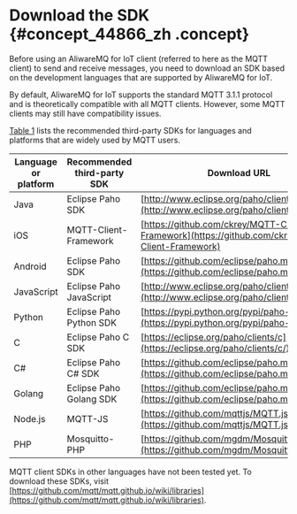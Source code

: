 # Download the SDK {#concept_44866_zh .concept}

Before using an AliwareMQ for IoT client \(referred to here as the MQTT client\) to send and receive messages, you need to download an SDK based on the development languages that are supported by AliwareMQ for IoT.

By default, AliwareMQ for IoT supports the standard MQTT 3.1.1 protocol and is theoretically compatible with all MQTT clients. However, some MQTT clients may still have compatibility issues.

[Table 1](#table_v7q_aso_usa) lists the recommended third-party SDKs for languages and platforms that are widely used by MQTT users.

|Language or platform|Recommended third-party SDK|Download URL|
|--------------------|---------------------------|------------|
|Java|Eclipse Paho SDK|[http://www.eclipse.org/paho/clients/java](http://www.eclipse.org/paho/clients/java/)|
|iOS|MQTT-Client-Framework|[https://github.com/ckrey/MQTT-Client-Framework](https://github.com/ckrey/MQTT-Client-Framework)|
|Android|Eclipse Paho SDK|[https://github.com/eclipse/paho.mqtt.android](https://github.com/eclipse/paho.mqtt.android)|
|JavaScript|Eclipse Paho JavaScript|[http://www.eclipse.org/paho/clients/js](http://www.eclipse.org/paho/clients/js/)|
|Python|Eclipse Paho Python SDK|[https://pypi.python.org/pypi/paho-mqtt](https://pypi.python.org/pypi/paho-mqtt/)|
|C|Eclipse Paho C SDK|[https://eclipse.org/paho/clients/c](https://eclipse.org/paho/clients/c/)|
|C\#|Eclipse Paho C\# SDK|[https://github.com/eclipse/paho.mqtt.m2mqtt](https://github.com/eclipse/paho.mqtt.m2mqtt)|
|Golang|Eclipse Paho Golang SDK|[https://github.com/eclipse/paho.mqtt.golang](https://github.com/eclipse/paho.mqtt.golang)|
|Node.js|MQTT-JS|[https://github.com/mqttjs/MQTT.js](https://github.com/mqttjs/MQTT.js)|
|PHP|Mosquitto-PHP|[https://github.com/mgdm/Mosquitto-PHP](https://github.com/mgdm/Mosquitto-PHP)|

MQTT client SDKs in other languages have not been tested yet. To download these SDKs, visit [https://github.com/mqtt/mqtt.github.io/wiki/libraries](https://github.com/mqtt/mqtt.github.io/wiki/libraries).

